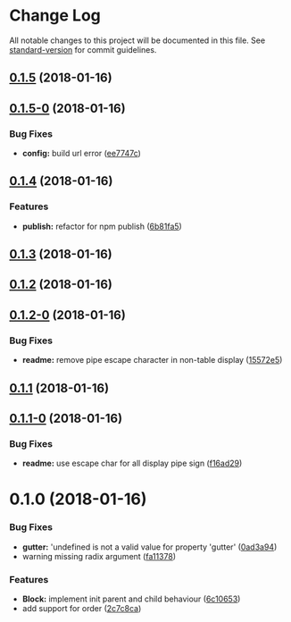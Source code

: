 # Change Log

All notable changes to this project will be documented in this file. See [standard-version](https://github.com/conventional-changelog/standard-version) for commit guidelines.

<a name="0.1.5"></a>
## [0.1.5](https://github.com/wengkhing/react-awesome-layout/compare/v0.1.5-0...v0.1.5) (2018-01-16)



<a name="0.1.5-0"></a>
## [0.1.5-0](https://github.com/wengkhing/react-awesome-layout/compare/v0.1.4...v0.1.5-0) (2018-01-16)


### Bug Fixes

* **config:** build url error ([ee7747c](https://github.com/wengkhing/react-awesome-layout/commit/ee7747c))



<a name="0.1.4"></a>
## [0.1.4](https://github.com/wengkhing/react-awesome-layout/compare/v0.1.3...v0.1.4) (2018-01-16)


### Features

* **publish:** refactor for npm publish ([6b81fa5](https://github.com/wengkhing/react-awesome-layout/commit/6b81fa5))



<a name="0.1.3"></a>
## [0.1.3](https://github.com/wengkhing/react-awesome-layout/compare/v0.1.2...v0.1.3) (2018-01-16)



<a name="0.1.2"></a>
## [0.1.2](https://github.com/wengkhing/react-awesome-layout/compare/v0.1.2-0...v0.1.2) (2018-01-16)



<a name="0.1.2-0"></a>
## [0.1.2-0](https://github.com/wengkhing/react-awesome-layout/compare/v0.1.1...v0.1.2-0) (2018-01-16)


### Bug Fixes

* **readme:** remove pipe escape character in non-table display ([15572e5](https://github.com/wengkhing/react-awesome-layout/commit/15572e5))



<a name="0.1.1"></a>
## [0.1.1](https://github.com/wengkhing/react-awesome-layout/compare/v0.1.1-0...v0.1.1) (2018-01-16)



<a name="0.1.1-0"></a>
## [0.1.1-0](https://github.com/wengkhing/react-awesome-layout/compare/v0.1.0...v0.1.1-0) (2018-01-16)


### Bug Fixes

* **readme:** use escape char for all display pipe sign ([f16ad29](https://github.com/wengkhing/react-awesome-layout/commit/f16ad29))



<a name="0.1.0"></a>
# 0.1.0 (2018-01-16)


### Bug Fixes

* **gutter:** 'undefined is not a valid value for property 'gutter' ([0ad3a94](https://github.com/wengkhing/react-awesome-layout/commit/0ad3a94))
* warning missing radix argument ([fa11378](https://github.com/wengkhing/react-awesome-layout/commit/fa11378))


### Features

* **Block:** implement init parent and child behaviour ([6c10653](https://github.com/wengkhing/react-awesome-layout/commit/6c10653))
* add support for order ([2c7c8ca](https://github.com/wengkhing/react-awesome-layout/commit/2c7c8ca))
